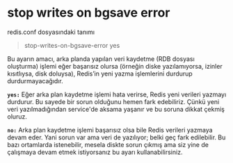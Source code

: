 # stop writes on bgsave error

redis.conf dosyasındaki tanımı

> stop-writes-on-bgsave-error yes

Bu ayarın amacı, arka planda yapılan veri kaydetme (RDB dosyası oluşturma) işlemi eğer başarısız olursa (örneğin diske 
yazılamıyorsa, izinler kısıtlıysa, disk doluysa), Redis’in yeni yazma işlemlerini durdurup durdurmayacağıdır.

**`yes:`** Eğer arka plan kaydetme işlemi hata verirse, Redis yeni verileri yazmayı durdurur. Bu sayede bir sorun 
olduğunu hemen fark edebiliriz. Çünkü yeni veri yazılmadığından service'de aksama yaşanır ve bu soruna dikkat çekmiş oluruz.

**`no:`** Arka plan kaydetme işlemi başarısız olsa bile Redis verileri yazmaya devam eder. Yani sorun var ama veri de 
yazılıyor; belki geç fark edilebilir. Bu bazı ortamlarda istenebilir, mesela diskte sorun çıkmış ama siz yine de çalışmaya 
devam etmek istiyorsanız bu ayarı kullanabilirsiniz.
